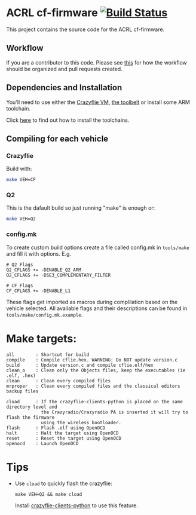 # ACRL cf-firmware  [![Build Status](https://api.travis-ci.org/HovakimyanResearch/cf-firmware.svg)](https://travis-ci.org/HovakimyanResearch/cf-firmware)

This project contains the source code for the ACRL  cf-firmware.

## Workflow

If you are a contributor to this code. Please see
[this](https://github.com/HovakimyanResearch/cf-firmware/wiki/Workflow)
for how the workflow should be organized and pull requests created.

## Dependencies and Installation

You'll need to use either the [Crazyflie VM](https://wiki.bitcraze.io/projects:virtualmachine:index),
[the toolbelt](https://wiki.bitcraze.io/projects:dockerbuilderimage:index) or
install some ARM toolchain.

Click
[here](https://github.com/HovakimyanResearch/cf-firmware/wiki/Installation)
to find out how to install the toolchains.

## Compiling for each vehicle

### Crazyflie

Build with:
```bash
make VEH=CF
```
### Q2

This is the dafault build so just running "make" is enough or:
```bash
make VEH=Q2
```

### config.mk
To create custom build options create a file called config.mk in `tools/make`
and fill it with options. E.g.
```
# Q2 Flags
Q2_CFLAGS += -DENABLE_Q2_ARM
Q2_CFLAGS += -DSE3_COMPLEMENTARY_FILTER

# CF Flags
CF_CFLAGS += -DENABLE_L1
```
These flags get imported as macros during complilation based on the vehicle
selected. All available flags and their descriptions can be found in
`tools/make/config.mk.example`.

# Make targets:
```
all        : Shortcut for build
compile    : Compile cflie.hex. WARNING: Do NOT update version.c
build      : Update version.c and compile cflie.elf/hex
clean_o    : Clean only the Objects files, keep the executables (ie .elf, .hex)
clean      : Clean every compiled files
mrproper   : Clean every compiled files and the classical editors backup files

cload      : If the crazyflie-clients-python is placed on the same directory level and
             the Crazyradio/Crazyradio PA is inserted it will try to flash the firmware
             using the wireless bootloader.
flash      : Flash .elf using OpenOCD
halt       : Halt the target using OpenOCD
reset      : Reset the target using OpenOCD
openocd    : Launch OpenOCD
```

# Tips
* Use `cload` to quickly flash the crazyflie:
  ```
  make VEH=Q2 && make cload
  ```
  Install [crazyflie-clients-python](https://github.com/bitcraze/crazyflie-clients-python.git)
  to use this feature.
